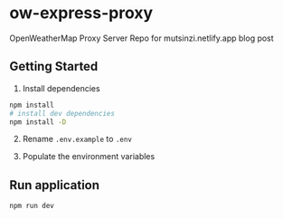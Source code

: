# ow-express-proxy
OpenWeatherMap Proxy Server Repo for mutsinzi.netlify.app blog post

## Getting Started

1. Install dependencies

```zsh
npm install
# install dev dependencies
npm install -D
```

2. Rename `.env.example` to `.env` 

3. Populate the environment variables

## Run application

```zsh
npm run dev
```
